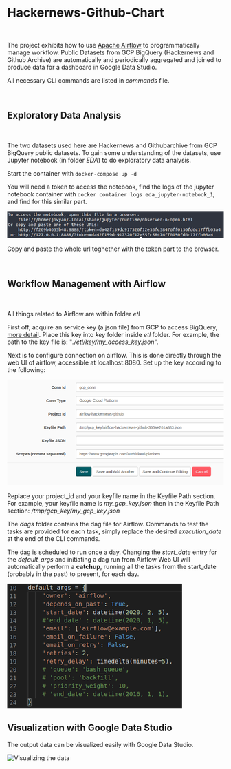 # Hackernews-Github-Chart
<br/>

The project exhibits how to use [Apache Airflow](https://airflow.apache.org/) to programmatically manage workflow. Public Datasets from GCP BigQuery (Hackernews and Github Archive) are automatically and periodically aggregated and joined to produce data for a dashboard in Google Data Studio.

All necessary CLI commands are listed in *commands* file.

<br/>

## Exploratory Data Analysis

<br/>

The two datasets used here are Hackernews and Githubarchive from GCP BigQuery public datasets. To gain some understanding of the datasets, use Jupyter notebook (in folder *EDA*) to do exploratory data analysis.

Start the container with `docker-compose up -d`

You will need a token to access the notebook, find the logs of the jupyter notebook container with `docker container logs eda_jupyter-notebook_1`, and find for this similar part.


![Access Token](https://github.com/hungnguyen10897/Hackernews-Github-Chart/blob/master/Images/access-token-jn.png)

Copy and paste the whole url toghether with the token part to the browser.

<br/>

## Workflow Management with Airflow

<br/>

All things related to Airflow are within folder *etl*

First off, acquire an service key (a json file) from GCP to access BigQuery, [more detail](https://cloud.google.com/iam/docs/creating-managing-service-account-keys#iam-service-account-keys-create-console). Place this key into *key* folder inside *etl* folder. For example, the path to the key file is: "*./etl/key/my_access_key.json*".

Next is to configure connection on airflow. This is done directly through the web UI of airflow, accessible at localhost:8080. Set up the key according to the following:

![GCP BigQuery Connection Set up](https://github.com/hungnguyen10897/Hackernews-Github-Chart/blob/master/Images/AirflowConnection.png)

Replace your project_id and your keyfile name in the Keyfile Path section. For example, your keyfile name is *my_gcp_key.json* then in the Keyfile Path section: */tmp/gcp_key/my_gcp_key.json*

The *dags* folder contains the dag file for Airflow. Commands to test the tasks are provided for each task, simply replace the desired *execution_date* at the end of the CLI commands.

The dag is scheduled to run once a day. Changing the *start_date* entry for the *default_args* and initiating a dag run from Airflow Web UI will automatically perform a **catchup**, running all the tasks from the start_date (probably in the past) to present, for each day.

![default arguments](https://github.com/hungnguyen10897/Hackernews-Github-Chart/blob/master/Images/task_arguments.png)

## Visualization with Google Data Studio

The output data can be visualized easily with Google Data Studio.

![Visualizing the data]()
